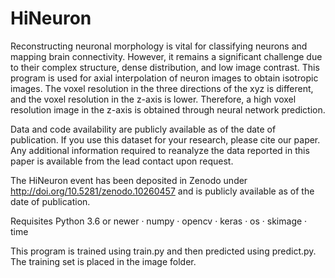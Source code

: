 # HiNeuron
Reconstructing neuronal morphology is vital for classifying neurons and mapping brain connectivity. However, it remains a significant challenge due to their complex structure, dense distribution, and low image contrast. 
This program is used for axial interpolation of neuron images to obtain isotropic images. 
The voxel resolution in the three directions of the xyz is different, and the voxel resolution in the z-axis is lower. 
Therefore, a high voxel resolution image in the z-axis is obtained through neural network prediction.

Data and code availability are publicly available as of the date of publication.
If you use this dataset for your research, please cite our paper.
Any additional information required to reanalyze the data reported in this paper is available from the lead contact upon request.

The HiNeuron event has been deposited in Zenodo under http://doi.org/10.5281/zenodo.10260457 and is publicly available as of the date of publication. 

Requisites
Python 3.6 or newer
·	numpy
·	opencv
·	keras
·	os
·	skimage
·	time

This program is trained using train.py and then predicted using predict.py. 
The training set is placed in the image folder.
